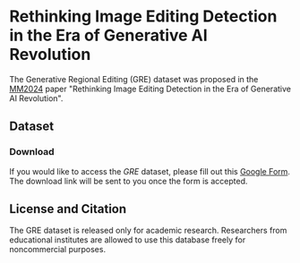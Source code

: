 # Rethinking Image Editing Detection in the Era of Generative AI Revolution

The Generative Regional Editing (GRE) dataset was proposed in the [MM2024](https://2024.acmmm.org/) paper "Rethinking Image Editing Detection in the Era of Generative AI Revolution".

## Dataset

### Download
If you would like to access the *GRE* dataset, please fill out this [Google Form](https://docs.google.com/forms/?). The download link will be sent to you once the form is accepted.

## License and Citation
The GRE dataset is released only for academic research. Researchers from educational institutes are allowed to use this database freely for noncommercial purposes.
